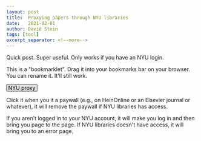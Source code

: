 ```yaml
---
layout: post
title:  Proxying papers through NYU libraries
date:   2021-02-01
author: David Stein
tags: [tool]
excerpt_separator: <!--more-->
---
```



Quick post. Super useful. Only works if you have an NYU login.
<!--more-->

<style>
.fakebutton {
  border: 1px solid #333;
  background: #ddd;
  display: inline-block;
  color: black;
  text-decoration: none;
  border-radius: 2px;
  padding: 0px 4px;
}
.fakebutton:hover {
  background: #ccc;
  cursor: move;
  cursor: -webkit-grab;
  cursor: -moz-grab;
  cursor: grab;
  text-decoration: none;
}
</style>
This is a "bookmarklet". Drag it into your bookmarks bar on your browser. You can rename it. It'll still work.

<a class='fakebutton' href="javascript:location.href='http://proxy.library.nyu.edu/login?url='+location.href"> NYU proxy </a>


Click it when you it a paywall (e.g., on HeinOnline or an Elsevier journal or whatever), it will remove the paywall if NYU libraries has access.


If you aren't logged in to your NYU account, it will make you log in and then bring you page to the page. If NYU libraries doesn't have access, it will bring you to an error page.